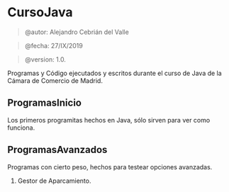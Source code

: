 # CursoJava
> @autor: Alejandro Cebrián del Valle

> @fecha: 27/IX/2019

> @version: 1.0.

Programas y Código ejecutados y escritos durante el curso de Java de la Cámara de Comercio de Madrid.

## ProgramasInicio
Los primeros programitas hechos en Java, sólo sirven para ver como funciona.

## ProgramasAvanzados
Programas con cierto peso, hechos para testear opciones avanzadas.
1. Gestor de Aparcamiento.
